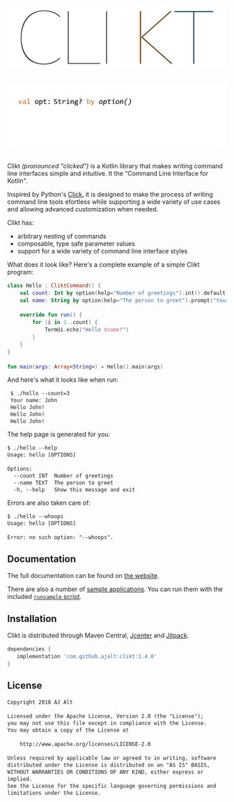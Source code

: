 <h1 align="center">
    <img src="docs/img/wordmark.svg">
    <p><img src="docs/img/animation.png"></p>
</h1>

Clikt *(pronounced "clicked")* is a Kotlin library that makes writing
command line interfaces simple and intuitive. It the "Command Line
Interface for Kotlin".

Inspired by Python's [Click](https://github.com/pallets/click), it is
designed to make the process of writing command line tools efortless
while supporting a wide variety of use cases and allowing advanced
customization when needed.

Clikt has:

 * arbitrary nesting of commands
 * composable, type safe parameter values
 * support for a wide variety of command line interface styles

 What does it look like? Here's a complete example of a simple Clikt
 program:

```kotlin
class Hello : CliktCommand() {
    val count: Int by option(help="Number of greetings").int().default(1)
    val name: String by option(help="The person to greet").prompt("Your name")

    override fun run() {
        for (i in 1..count) {
            TermUi.echo("Hello $name!")
        }
    }
}

fun main(args: Array<String>) = Hello().main(args)
```

 And here's what it looks like when run:

```
 $ ./hello --count=3
 Your name: John
 Hello John!
 Hello John!
 Hello John!
```

The help page is generated for you:

```
$ ./hello --help
Usage: hello [OPTIONS]

Options:
  --count INT  Number of greetings
  --name TEXT  The person to greet
  -h, --help   Show this message and exit
```

Errors are also taken care of:

```
$ ./hello --whoops
Usage: hello [OPTIONS]

Error: no such option: "--whoops".
```

## Documentation

The full documentation can be found on [the website](https://ajalt.github.io/clikt).

There are also a number of [sample applications](samples/). You can run
them with the included [`runsample` script](runsample).

## Installation

Clikt is distributed through Maven Central,
[Jcenter](https://bintray.com/ajalt/maven/clikt) and
[Jitpack](https://jitpack.io/#ajalt/clikt).

```groovy
dependencies {
   implementation 'com.github.ajalt:clikt:1.4.0'
}
```

## License

    Copyright 2018 AJ Alt

    Licensed under the Apache License, Version 2.0 (the "License");
    you may not use this file except in compliance with the License.
    You may obtain a copy of the License at

        http://www.apache.org/licenses/LICENSE-2.0

    Unless required by applicable law or agreed to in writing, software
    distributed under the License is distributed on an "AS IS" BASIS,
    WITHOUT WARRANTIES OR CONDITIONS OF ANY KIND, either express or implied.
    See the License for the specific language governing permissions and
    limitations under the License.
